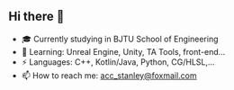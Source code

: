 ## Hi there 👋

<!--
**Stanley-233/Stanley-233** is a ✨ _special_ ✨ repository because its `README.md` (this file) appears on your GitHub profile.

Here are some ideas to get you started:

- 🔭 I’m currently working on ...
- 🌱 I’m currently learning ...
- 👯 I’m looking to collaborate on ...
- 🤔 I’m looking for help with ...
- 💬 Ask me about ...
- 📫 How to reach me: ...
- 😄 Pronouns: ...
- ⚡ Fun fact: ...
-->

- 🎓 Currently studying in BJTU School of Engineering
- 🌱 Learning: Unreal Engine, Unity, TA Tools, front-end...
- ⚡ Languages: C++, Kotlin/Java, Python, CG/HLSL,...
- 📫 How to reach me: acc_stanley@foxmail.com
